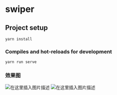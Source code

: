 # swiper

## Project setup
```
yarn install
```

### Compiles and hot-reloads for development
```
yarn run serve
```

### 效果图
![在这里插入图片描述](https://img-blog.csdnimg.cn/20190531115026288.png?x-oss-process=image/watermark,type_ZmFuZ3poZW5naGVpdGk,shadow_10,text_aHR0cHM6Ly9ibG9nLmNzZG4ubmV0L3N4czE5OTU=,size_16,color_FFFFFF,t_70)
![在这里插入图片描述](https://img-blog.csdnimg.cn/20190531114833764.png?x-oss-process=image/watermark,type_ZmFuZ3poZW5naGVpdGk,shadow_10,text_aHR0cHM6Ly9ibG9nLmNzZG4ubmV0L3N4czE5OTU=,size_16,color_FFFFFF,t_70)
